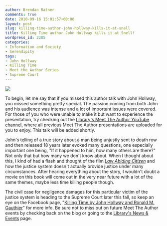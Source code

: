 ```yaml
---
author: Brendan Ratner
comments: true
date: 2010-09-16 15:01:57+00:00
layout: post
slug: killing-time-author-john-hollway-kills-it-at-snell
title: Killing Time author John Hollway kills it at Snell!
wordpress_id: 2285
categories:
- Information and Society
- Serendipity
tags:
- John Hollway
- Killing Time
- Meet the Author Series
- Supreme Court
---
```


[![](http://www.lib.neu.edu/snippets/wp-content/uploads/2010/09/DSC05560-300x227.jpg)](http://www.lib.neu.edu/snippets/wp-content/uploads/2010/09/DSC05560.jpg)







To begin, let me say that if you missed this author talk with John Hollway, you missed something pretty special. The passion coming from both John and his audience was intense and a lot of important issues were covered. For those of you who were unable to make it but want to experience the presentation, try checking out the [Library's Meet The Author YouTube channel](http://www.youtube.com/view_play_list?p=693D78176FF28E0C), where all previous Meet The Author presentations are uploaded for you to enjoy. This talk will be added shortly.




John's telling of a true story about a man being unjustly sent to death row and then released 18 years later evoked many questions, one especially important one being, "If it happened to him, how many others are there?" Not only that but how many we don't know about. When I thought about this, I kind of had a flash and thought of the film [_Law Abiding Citizen_](http://www.imdb.com/title/tt1197624/) and how the justice system doesn't actually provide justice under many circumstances. After hearing everything about the story, I wouldn't doubt a movie on this book will come out in the very near future with a lot of the same themes, maybe less time killing people though.




The civil case for negligence damages for this particular victim of the justice system is heading to the Supreme Court later this fall, so keep an eye on the Facebook page, "[Killing Time by John Hollway and Ronald M. Gauthier](http://www.facebook.com/pages/Killing-Time-by-John-Hollway-and-Ronald-M-Gauthier/253711767734#!/pages/Killing-Time-by-John-Hollway-and-Ronald-M-Gauthier/253711767734?ref=search)" for more info. Be sure not to miss out on future Meet The Author events by checking back on the blog or going to the [Library's News & Events](http://www.lib.neu.edu/about_us/news_events/) page.
